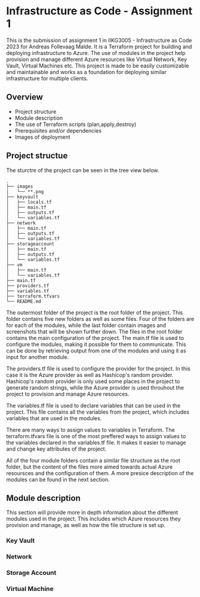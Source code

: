 # Infrastructure as Code - Assignment 1
This is the submission of assignment 1 in IIKG3005 - Infrastructure as Code 2023 for Andreas Follevaag Malde. 
It is a Terraform project for building and deploying infrastructure to Azure. The use of modules in the project help provision and manage different Azure resources like Virtual Network, Key Vault, Virtual Machines etc. 
This project is made to be easily customizable and maintainable and works as a foundation for deploying similar infrastructure for multiple clients.

## Overview
- Project structure
- Module description
- The use of Terraform scripts (plan,apply,destroy)
- Prerequisites and/or dependencies
- Images of deployment


## Project structue
The sturctre of the project can be seen in the tree view below. 
```
.
├── images
|   └── **.png
├── keyvault
│   ├── locals.tf
│   ├── main.tf
│   ├── outputs.tf
│   └── variables.tf
├── network
│   ├── main.tf
│   ├── outputs.tf
│   └── variables.tf
├── storageaccount
│   ├── main.tf
│   ├── outputs.tf
│   └── variables.tf
├── vm
│   ├── main.tf
│   └── variables.tf
├── main.tf
├── providers.tf
├── variables.tf
├── terraform.tfvars
└── README.md
```
The outermost folder of the project is the root folder of the project. This folder contains five new folders as well as some files. Four of the folders are for each of the modules, while the last folder contain images and screenshots that will be shown further down.
The files in the root folder contains the main configuration of the project. The main.tf file is used to configure the modules, making it possible for them to communicate. This can be done by retrieving output from one of the modules and using it as input for another module.

The providers.tf file is used to configure the provider for the project. In this case it is the Azure provider as well as Hashicop's random provider. Hashicop's random provider is only used some places in the project to generate random strings, while the Azure provider is used throuhout the project to provision and manage Azure resources.

The variables.tf file is used to declare variables that can be used in the project. This file contains all the variables from the project, which includes variables that are used in the modules. 

There are many ways to assign values to variables in Terraform. The terraform.tfvars file is one of the most preffered ways to assign values to the variables declared in the variables.tf file. It makes it easier to manage and change key attributes of the project.

All of the four module folders contain a similar file structure as the root folder, but the content of the files more aimed towards actual Azure resoursces and the configuration of them. A more presice description of the modules can be found in the next section.

## Module description
This section will provide more in depth information about the different modules used in the project. This includes which Azure resources they provision and manage, as well as how the file structure is set up.
### Key Vault

### Network

### Storage Account

### Virtual Machine